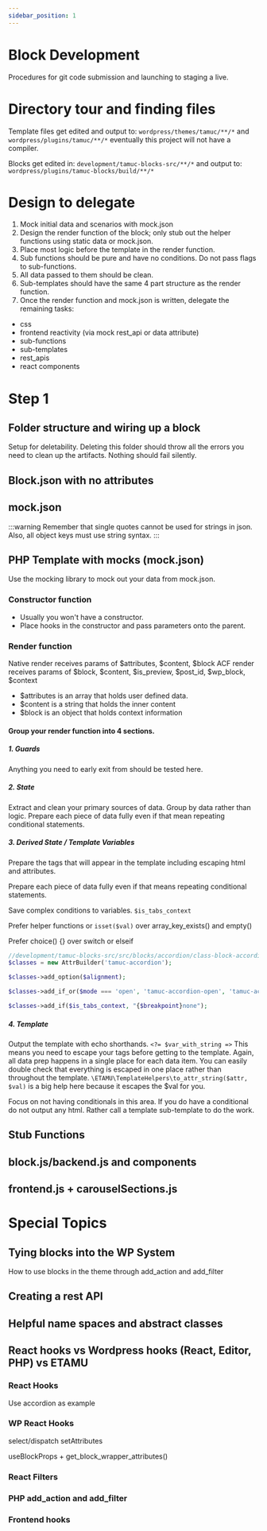 ```yaml
---
sidebar_position: 1
---
```

# Block Development
Procedures for git code submission and launching to staging a live.

# Directory tour and finding files
Template files get edited and output to:
`wordpress/themes/tamuc/**/*`
and `wordpress/plugins/tamuc/**/*`
eventually this project will not have a compiler.

Blocks get edited in:
`development/tamuc-blocks-src/**/*`
and output to:
`wordpress/plugins/tamuc-blocks/build/**/*`

# Design to delegate
1. Mock initial data and scenarios with mock.json
2. Design the render function of the block; only stub out the helper functions using static data or mock.json.
3. Place most logic before the template in the render function.
4. Sub functions should be pure and have no conditions. Do not pass flags to sub-functions.
5. All data passed to them should be clean.
7. Sub-templates should have the same 4 part structure as the render function.
6. Once the render function and mock.json is written, delegate the remaining tasks:
  - css
  - frontend reactivity (via mock rest_api or data attribute)
  - sub-functions
  - sub-templates
  - rest_apis
  - react components


# Step 1
## Folder structure and wiring up a block
Setup for deletability. Deleting this folder should throw all the errors you need to clean up the artifacts. Nothing should fail silently.

## Block.json with no attributes

## mock.json
:::warning
Remember that single quotes cannot be used for strings in json. Also, all object keys must use string syntax.
:::

## PHP Template with mocks (mock.json)
Use the mocking library to mock out your data from mock.json.
### Constructor function
- Usually you won't have a constructor.
- Place hooks in the constructor and pass parameters onto the parent.

### Render function
Native render receives params of $attributes, $content, $block
ACF render receives params of $block, $content, $is_preview, $post_id, $wp_block, $context
- $attributes is an array that holds user defined data.
- $content is a string that holds the inner content
- $block is an object that holds context information

#### Group your render function into 4 sections.
##### 1. Guards
Anything you need to early exit from should be tested here.
##### 2. State
Extract and clean your primary sources of data. Group by data rather than logic. Prepare each piece of data fully even if that mean repeating conditional statements.


##### 3. Derived State / Template Variables
Prepare the tags that will appear in the template including escaping html and attributes. 

Prepare each piece of data fully even if that means repeating conditional statements.

Save complex conditions to variables. `$is_tabs_context`

Prefer helper functions or `isset($val)` over array_key_exists() and empty()

Prefer choice() {} over switch or elseif

```PHP
//development/tamuc-blocks-src/src/blocks/accordion/class-block-accordion.php
$classes = new AttrBuilder('tamuc-accordion');

$classes->add_option($alignment);

$classes->add_if_or($mode === 'open', 'tamuc-accordion-open', 'tamuc-accordion-closed');

$classes->add_if($is_tabs_context, "{$breakpoint}none");
```

##### 4. Template
Output the template with echo shorthands. `<?= $var_with_string =>`
This means you need to escape your tags before getting to the template. Again, all data prep happens in a single place for each data item.
You can easily double check that everything is escaped in one place rather than throughout the template.
`\ETAMU\TemplateHelpers\to_attr_string($attr, $val)` is a big help here because it escapes the $val for you.

Focus on not having conditionals in this area. If you do have a conditional do not output any html. Rather call a template sub-template to do the work.

## Stub Functions

## block.js/backend.js and components

## frontend.js + carouselSections.js

# Special Topics
## Tying blocks into the WP System
How to use blocks in the theme through add_action and add_filter

## Creating a rest API

## Helpful name spaces and abstract classes

## React hooks vs Wordpress hooks (React, Editor, PHP) vs ETAMU
### React Hooks
Use accordion as example

### WP React Hooks
select/dispatch
setAttributes

useBlockProps + get_block_wrapper_attributes()

### React Filters

### PHP add_action and add_filter

### Frontend hooks

